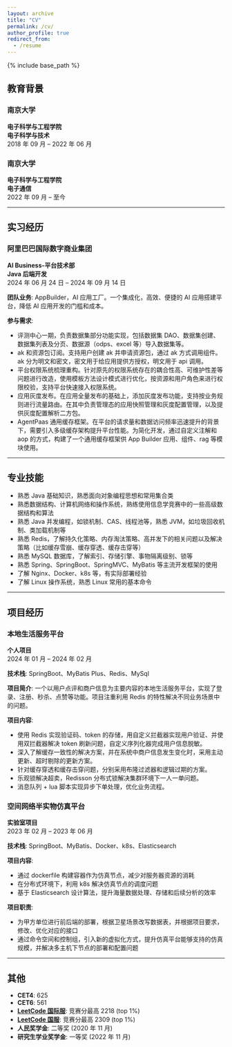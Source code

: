 ```yaml
---
layout: archive
title: "CV"
permalink: /cv/
author_profile: true
redirect_from:
  - /resume
---
```


{% include base_path %}

## 教育背景

### 南京大学  
**电子科学与工程学院**  
**电子科学与技术**  
2018 年 09 月 – 2022 年 06 月  

### 南京大学  
**电子科学与工程学院**  
**电子通信**  
2022 年 09 月 – 至今  

---

## 实习经历

### 阿里巴巴国际数字商业集团  
**AI Business-平台技术部**  
**Java 后端开发**  
2024 年 06 月 24 日 – 2024 年 09 月 14 日  

**团队业务**: AppBuilder，AI 应用工厂。一个集成化，高效、便捷的 AI 应用搭建平台，降低 AI 应用开发的门槛和成本。  

**参与需求**:  
- 评测中心一期，负责数据集部分功能实现，包括数据集 DAO、数据集创建、数据集列表及分页、数据源（odps、excel 等）导入数据集等。  
- ak 和资源包订阅。支持用户创建 ak 并申请资源包，通过 ak 方式调用组件。ak 分为明文和密文，密文用于给应用提供方授权，明文用于 api 调用。  
- 平台权限系统梳理重构。针对原先的权限系统存在的耦合性高、可维护性差等问题进行改造，使用模板方法设计模式进行优化，按资源和用户角色来进行权限校验，支持平台快速接入权限系统。  
- 应用灰度发布。在应用全量发布的基础上，添加灰度发布功能，支持按业务规则进行流量路由。在其中负责管理态的应用快照管理和灰度配置管理，以及提供灰度配置解析二方包。  
- AgentPaas 通用缓存框架。在平台的请求量和数据访问频率迅速提升的背景下，需要引入多级缓存架构提升平台性能。为简化开发，通过自定义注解和 aop 的方式，构建了一个通用缓存框架供 App Builder 应用、组件、rag 等模块使用。  

---

## 专业技能

- 熟悉 Java 基础知识，熟悉面向对象编程思想和常用集合类  
- 熟悉数据结构、计算机网络和操作系统，熟练使用信息学竞赛中的一些高级数据结构和算法  
- 熟悉 Java 并发编程，如锁机制、CAS、线程池等，熟悉 JVM，如垃圾回收机制、类加载机制等  
- 熟悉 Redis，了解持久化策略、内存淘汰策略、高并发下的相关问题以及解决策略（比如缓存雪崩、缓存穿透、缓存击穿等）  
- 熟悉 MySQL 数据库，了解索引、存储引擎、事物隔离级别、锁等  
- 熟悉 Spring、SpringBoot、SpringMVC、MyBatis 等主流开发框架的使用  
- 了解 Nginx、Docker、k8s 等，有实际部署经验  
- 了解 Linux 操作系统，熟悉 Linux 常用的基本命令  

---

## 项目经历

### 本地生活服务平台  
**个人项目**  
2024 年 01 月 – 2024 年 02 月  

**技术栈**: SpringBoot、MyBatis Plus、Redis、MySql  

**项目简介**: 一个以用户点评和商户信息为主要内容的本地生活服务平台，实现了登录、注册、秒杀、点赞等功能。项目注重利用 Redis 的特性解决不同业务场景中的问题。  

**项目内容**:  
- 使用 Redis 实现验证码、token 的存储，用自定义拦截器实现用户验证、并使用双拦截器解决 token 刷新问题，自定义序列化器完成用户信息脱敏。  
- 深入了解缓存一致性的解决方案，并在系统中商户信息发生变化时，采用主动更新、超时剔除的更新方案。  
- 针对缓存穿透和缓存击穿问题，分别采用布隆过滤器和逻辑过期的方案。  
- 乐观锁解决超卖，Redisson 分布式锁解决集群环境下一人一单问题。  
- 消息队列 + lua 脚本实现异步下单处理，优化业务流程。  

### 空间网络半实物仿真平台  
**实验室项目**  
2023 年 02 月 – 2023 年 06 月  

**技术栈**: SpringBoot、MyBatis、Docker、k8s、Elasticsearch  

**项目内容**:  
- 通过 dockerfile 构建容器作为仿真节点，减少对服务器资源的消耗  
- 在分布式环境下，利用 k8s 解决仿真节点的调度问题  
- 基于 Elasticsearch 设计算法，提升海量数据处理、存储和后续分析的效率  

**项目职责**:  
- 为甲方单位进行前后端的部署，根据卫星场景改写数据表，并根据项目要求，修改、优化对应的接口  
- 通过命令空间和控制组，引入新的虚拟化方式，提升仿真平台能够支持的仿真规模，并解决多主机下节点的部署和配置问题  

---

## 其他

- **CET4**: 625  
- **CET6**: 561  
- [**LeetCode 国际服**](https://leetcode.com/u/biggest_fw/): 竞赛分最高 2218 (top 1%)  
- [**LeetCode 国服**](https://leetcode.cn/u/zhangxi-bytedance/): 竞赛分最高 2309 (top 1%)  
- **人民奖学金**: 二等奖 (2020 年 11 月)  
- **研究生学业奖学金**: 一等奖 (2022 年 11 月)  
